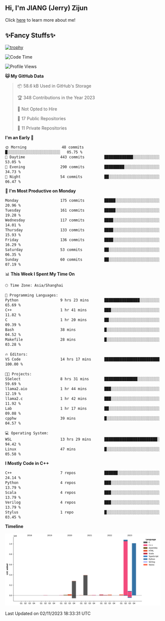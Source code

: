 ## Hi, I'm JIANG (Jerry) Zijun

Click [here](https://jzjerry.github.io/about/) to learn more about me!

## ✨Fancy Stuffs✨
[![trophy](https://github-profile-trophy.vercel.app/?username=jzjerry&theme=onedark)](https://github.com/ryo-ma/github-profile-trophy)
<!--START_SECTION:waka-->
![Code Time](http://img.shields.io/badge/Code%20Time-87%20hrs%2051%20mins-blue)

![Profile Views](http://img.shields.io/badge/Profile%20Views-2-blue)

**🐱 My GitHub Data** 

> 📦 58.6 kB Used in GitHub's Storage 
 > 
> 🏆 348 Contributions in the Year 2023
 > 
> 🚫 Not Opted to Hire
 > 
> 📜 17 Public Repositories 
 > 
> 🔑 11 Private Repositories 
 > 
**I'm an Early 🐤** 

```text
🌞 Morning                48 commits          █░░░░░░░░░░░░░░░░░░░░░░░░   05.75 % 
🌆 Daytime                443 commits         █████████████░░░░░░░░░░░░   53.05 % 
🌃 Evening                290 commits         █████████░░░░░░░░░░░░░░░░   34.73 % 
🌙 Night                  54 commits          ██░░░░░░░░░░░░░░░░░░░░░░░   06.47 % 
```
📅 **I'm Most Productive on Monday** 

```text
Monday                   175 commits         █████░░░░░░░░░░░░░░░░░░░░   20.96 % 
Tuesday                  161 commits         █████░░░░░░░░░░░░░░░░░░░░   19.28 % 
Wednesday                117 commits         ████░░░░░░░░░░░░░░░░░░░░░   14.01 % 
Thursday                 133 commits         ████░░░░░░░░░░░░░░░░░░░░░   15.93 % 
Friday                   136 commits         ████░░░░░░░░░░░░░░░░░░░░░   16.29 % 
Saturday                 53 commits          ██░░░░░░░░░░░░░░░░░░░░░░░   06.35 % 
Sunday                   60 commits          ██░░░░░░░░░░░░░░░░░░░░░░░   07.19 % 
```


📊 **This Week I Spent My Time On** 

```text
🕑︎ Time Zone: Asia/Shanghai

💬 Programming Languages: 
Python                   9 hrs 23 mins       ████████████████░░░░░░░░░   65.69 % 
C++                      1 hr 41 mins        ███░░░░░░░░░░░░░░░░░░░░░░   11.82 % 
C                        1 hr 20 mins        ██░░░░░░░░░░░░░░░░░░░░░░░   09.39 % 
Bash                     38 mins             █░░░░░░░░░░░░░░░░░░░░░░░░   04.52 % 
Makefile                 28 mins             █░░░░░░░░░░░░░░░░░░░░░░░░   03.28 % 

🔥 Editors: 
VS Code                  14 hrs 17 mins      █████████████████████████   100.00 % 

🐱‍💻 Projects: 
SSelect                  8 hrs 31 mins       ███████████████░░░░░░░░░░   59.69 % 
llama2.aio               1 hr 44 mins        ███░░░░░░░░░░░░░░░░░░░░░░   12.19 % 
llama2.c                 1 hr 42 mins        ███░░░░░░░░░░░░░░░░░░░░░░   11.92 % 
Lab                      1 hr 17 mins        ██░░░░░░░░░░░░░░░░░░░░░░░   09.08 % 
cpphw                    39 mins             █░░░░░░░░░░░░░░░░░░░░░░░░   04.57 % 

💻 Operating System: 
WSL                      13 hrs 29 mins      ████████████████████████░   94.42 % 
Linux                    47 mins             █░░░░░░░░░░░░░░░░░░░░░░░░   05.58 % 
```

**I Mostly Code in C++** 

```text
C++                      7 repos             ██████░░░░░░░░░░░░░░░░░░░   24.14 % 
Python                   4 repos             ███░░░░░░░░░░░░░░░░░░░░░░   13.79 % 
Scala                    4 repos             ███░░░░░░░░░░░░░░░░░░░░░░   13.79 % 
Verilog                  4 repos             ███░░░░░░░░░░░░░░░░░░░░░░   13.79 % 
Stylus                   1 repo              █░░░░░░░░░░░░░░░░░░░░░░░░   03.45 % 
```



**Timeline**

![Lines of Code chart](https://raw.githubusercontent.com/Jzjerry/Jzjerry/main/assets/bar_graph.png)


 Last Updated on 02/11/2023 18:33:31 UTC
<!--END_SECTION:waka-->
